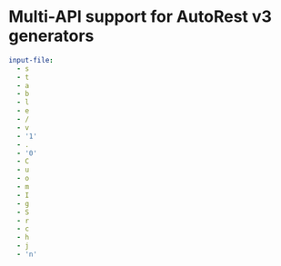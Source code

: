 # Multi-API support for AutoRest v3 generators

``` yaml $(enable-multi-api)
input-file:
  - s
  - t
  - a
  - b
  - l
  - e
  - /
  - v
  - '1'
  - .
  - '0'
  - C
  - u
  - o
  - m
  - I
  - g
  - S
  - r
  - c
  - h
  - j
  - 'n'
```
